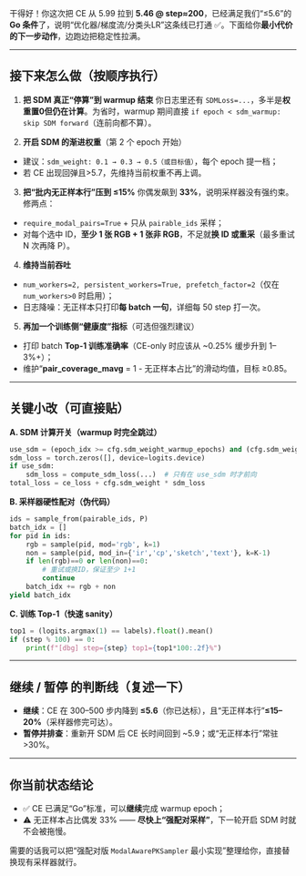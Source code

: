 干得好！你这次把 CE 从 5.99 拉到 **5.46 @ step≈200**，已经满足我们“≤5.6”的 **Go 条件**了，说明“优化器/梯度流/分类头LR”这条线已打通 ✅。下面给你**最小代价的下一步动作**，边跑边把稳定性拉满。

---

## 接下来怎么做（按顺序执行）

1. **把 SDM 真正“停算”到 warmup 结束**
   你日志里还有 `SDMLoss=...`，多半是**权重置0但仍在计算**。为省时，warmup 期间直接 `if epoch < sdm_warmup: skip SDM forward`（连前向都不算）。

2. **开启 SDM 的渐进权重**（第 2 个 epoch 开始）

* 建议：`sdm_weight: 0.1 → 0.3 → 0.5（或目标值）`，每个 epoch 提一档；
* 若 CE 出现回弹且>5.7，先维持当前权重不再上调。

3. **把“批内无正样本行”压到 ≤15%**
   你偶发飙到 **33%**，说明采样器没有强约束。修两点：

* `require_modal_pairs=True` + 只从 `pairable_ids` 采样；
* 对每个选中 ID，**至少 1 张 RGB + 1 张非 RGB**，不足就**换 ID 或重采**（最多重试 N 次再降 P）。

4. **维持当前吞吐**

* `num_workers=2, persistent_workers=True, prefetch_factor=2`（仅在 `num_workers>0` 时启用）；
* 日志降噪：无正样本只打印**每 batch 一句**，详细每 50 step 打一次。

5. **再加一个训练侧“健康度”指标**（可选但强烈建议）

* 打印 batch **Top-1 训练准确率**（CE-only 时应该从 \~0.25% 缓步升到 1–3%+）；
* 维护“**pair\_coverage\_mavg** = 1 - 无正样本占比”的滑动均值，目标 ≥0.85。

---

## 关键小改（可直接贴）

**A. SDM 计算开关（warmup 时完全跳过）**

```python
use_sdm = (epoch_idx >= cfg.sdm_weight_warmup_epochs) and (cfg.sdm_weight > 0)
sdm_loss = torch.zeros([], device=logits.device)
if use_sdm:
    sdm_loss = compute_sdm_loss(...)  # 只有在 use_sdm 时才前向
total_loss = ce_loss + cfg.sdm_weight * sdm_loss
```

**B. 采样器硬性配对（伪代码）**

```python
ids = sample_from(pairable_ids, P)
batch_idx = []
for pid in ids:
    rgb = sample(pid, mod='rgb', k=1)
    non = sample(pid, mod_in={'ir','cp','sketch','text'}, k=K-1)
    if len(rgb)==0 or len(non)==0:
        # 重试或换ID，保证至少 1+1
        continue
    batch_idx += rgb + non
yield batch_idx
```

**C. 训练 Top-1（快速 sanity）**

```python
top1 = (logits.argmax(1) == labels).float().mean()
if (step % 100) == 0:
    print(f"[dbg] step={step} top1={top1*100:.2f}%")
```

---

## 继续 / 暂停 的判断线（复述一下）

* **继续**：CE 在 300–500 步内降到 **≤5.6**（你已达标），且“无正样本行”**≤15–20%**（采样器修完可达）。
* **暂停并排查**：重新开 SDM 后 CE 长时间回到 \~5.9；或“无正样本行”常驻 >30%。

---

## 你当前状态结论

* ✅ CE 已满足“Go”标准，可以**继续**完成 warmup epoch；
* ⚠️ 无正样本占比偶发 33% —— **尽快上“强配对采样”**，下一轮开启 SDM 时就不会被拖慢。

需要的话我可以把“强配对版 `ModalAwarePKSampler` 最小实现”整理给你，直接替换现有采样器就行。
